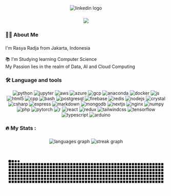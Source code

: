 <div align="center">
  <img src="https://img.shields.io/static/v1?message=LinkedIn&logo=linkedin&label=&color=0077B5&logoColor=white&labelColor=&style=for-the-badge" height="25" alt="linkedin logo"  />
</div>

###

<div align="center">
  <img src="https://visitor-badge.laobi.icu/badge?page_id=rasyaradja.rasyaradja&"  />
</div>

###

<h3 align="left">👩‍💻  About Me</h3>

###

<p align="left">I'm Rasya Radja from Jakarta, Indonesia<br><br>📚 I'm Studying learning Computer Science<br>My Passion lies in the realm of Data, AI and Cloud Computing</p>

###

<h3 align="left">🛠 Language and tools</h3>

<p align="center">
  <img src="https://cdn.jsdelivr.net/gh/devicons/devicon/icons/python/python-original.svg" height="32" alt="python" />
  <img src="https://cdn.jsdelivr.net/gh/devicons/devicon/icons/jupyter/jupyter-original.svg" height="32" alt="jupyter" />
  <img src="https://cdn.jsdelivr.net/gh/devicons/devicon/icons/amazonwebservices/amazonwebservices-line-wordmark.svg" height="32" alt="aws" />
  <img src="https://cdn.jsdelivr.net/gh/devicons/devicon/icons/azure/azure-original.svg" height="32" alt="azure" />
  <img src="https://cdn.jsdelivr.net/gh/devicons/devicon/icons/googlecloud/googlecloud-original.svg" height="32" alt="gcp" />
  <img src="https://cdn.jsdelivr.net/gh/devicons/devicon/icons/anaconda/anaconda-original.svg" height="32" alt="anaconda" />
  <img src="https://cdn.jsdelivr.net/gh/devicons/devicon/icons/docker/docker-original.svg" height="32" alt="docker" />
  <img src="https://cdn.jsdelivr.net/gh/devicons/devicon/icons/javascript/javascript-original.svg" height="32" alt="js" />
  <img src="https://cdn.jsdelivr.net/gh/devicons/devicon/icons/html5/html5-original.svg" height="32" alt="html5" />
  <img src="https://cdn.jsdelivr.net/gh/devicons/devicon/icons/cplusplus/cplusplus-original.svg" height="32" alt="cpp" />
  <img src="https://cdn.jsdelivr.net/gh/devicons/devicon/icons/bash/bash-original.svg" height="32" alt="bash" />
  <img src="https://cdn.jsdelivr.net/gh/devicons/devicon/icons/postgresql/postgresql-original.svg" height="32" alt="postgresql" />
  <img src="https://cdn.jsdelivr.net/gh/devicons/devicon/icons/firebase/firebase-plain.svg" height="32" alt="firebase" />
  <img src="https://cdn.jsdelivr.net/gh/devicons/devicon/icons/redis/redis-original.svg" height="32" alt="redis" />
  <img src="https://cdn.jsdelivr.net/gh/devicons/devicon/icons/nodejs/nodejs-original.svg" height="32" alt="nodejs" />
  <img src="https://cdn.jsdelivr.net/gh/devicons/devicon/icons/crystal/crystal-original.svg" height="32" alt="crystal" />
  <br>
  <img src="https://cdn.jsdelivr.net/gh/devicons/devicon/icons/csharp/csharp-original.svg" height="32" alt="csharp" />
  <img src="https://cdn.jsdelivr.net/gh/devicons/devicon/icons/express/express-original.svg" height="32" alt="express" />
  <img src="https://cdn.jsdelivr.net/gh/devicons/devicon/icons/markdown/markdown-original.svg" height="32" alt="markdown" />
  <img src="https://cdn.jsdelivr.net/gh/devicons/devicon/icons/mongodb/mongodb-original.svg" height="32" alt="mongodb" />
  <img src="https://cdn.jsdelivr.net/gh/devicons/devicon/icons/nextjs/nextjs-original.svg" height="32" alt="nextjs" />
  <img src="https://cdn.jsdelivr.net/gh/devicons/devicon/icons/nginx/nginx-original.svg" height="32" alt="nginx" />
  <img src="https://cdn.jsdelivr.net/gh/devicons/devicon/icons/numpy/numpy-original.svg" height="32" alt="numpy" />
  <img src="https://cdn.jsdelivr.net/gh/devicons/devicon/icons/php/php-original.svg" height="32" alt="php" />
  <img src="https://cdn.jsdelivr.net/gh/devicons/devicon/icons/pytorch/pytorch-original.svg" height="32" alt="pytorch" />
  <img src="https://cdn.jsdelivr.net/gh/devicons/devicon/icons/r/r-original.svg" height="32" alt="r" />
  <img src="https://cdn.jsdelivr.net/gh/devicons/devicon/icons/react/react-original.svg" height="32" alt="react" />
  <img src="https://cdn.jsdelivr.net/gh/devicons/devicon/icons/redux/redux-original.svg" height="32" alt="redux" />
  <img src="https://cdn.jsdelivr.net/gh/devicons/devicon/icons/tailwindcss/tailwindcss-original-wordmark.svg" height="32" alt="tailwindcss" />
  <img src="https://cdn.jsdelivr.net/gh/devicons/devicon/icons/tensorflow/tensorflow-original.svg" height="32" alt="tensorflow" />
  <img src="https://cdn.jsdelivr.net/gh/devicons/devicon/icons/typescript/typescript-original.svg" height="32" alt="typescript" />
  <img src="https://cdn.jsdelivr.net/gh/devicons/devicon/icons/arduino/arduino-original.svg" height="32" alt="arduino" />
</p>

###

<h3 align="left">🔥   My Stats :</h3>

###

<div align="center">
  <img src="https://github-readme-stats.vercel.app/api/top-langs?username=rasyaradja&locale=en&hide_title=false&layout=compact&card_width=320&langs_count=5&theme=dracula&hide_border=false&order=2" height="150" alt="languages graph"  />
  <img src="https://streak-stats.demolab.com?user=rasyaradja&locale=en&mode=daily&theme=dark&hide_border=true&border_radius=5&order=3" height="220" alt="streak graph"  />
</div>

###

<br clear="both">

<img src="https://raw.githubusercontent.com/rasyaradja/rasyaradja/output/snake.svg" alt="Snake animation" />

###
